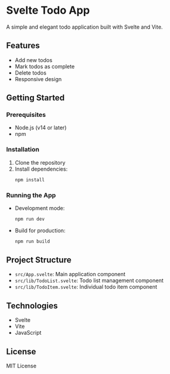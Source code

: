 # Svelte Todo App

A simple and elegant todo application built with Svelte and Vite.

## Features

- Add new todos
- Mark todos as complete
- Delete todos
- Responsive design

## Getting Started

### Prerequisites

- Node.js (v14 or later)
- npm

### Installation

1. Clone the repository
2. Install dependencies:
   ```bash
   npm install
   ```

### Running the App

- Development mode:
  ```bash
  npm run dev
  ```

- Build for production:
  ```bash
  npm run build
  ```

## Project Structure

- `src/App.svelte`: Main application component
- `src/lib/TodoList.svelte`: Todo list management component
- `src/lib/TodoItem.svelte`: Individual todo item component

## Technologies

- Svelte
- Vite
- JavaScript

## License

MIT License
